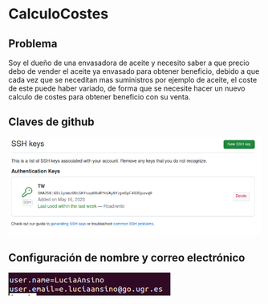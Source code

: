 # CalculoCostes

## Problema

Soy el dueño de una envasadora de aceite y necesito saber a que precio debo de vender el aceite ya envasado para obtener beneficio, debido a que cada vez que se neceditan mas suministros por ejemplo de aceite, el coste de este puede haber variado, de forma que se necesite hacer un nuevo calculo de costes para obtener beneficio con su venta.

## Claves de github

![Clave Github](./documentos/clave_ssh.png)

## Configuración de nombre y correo electrónico

![Configuracion nombre y correo](./documentos/configuracion.png)
